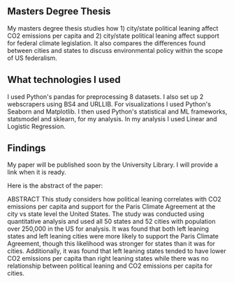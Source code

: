 ## Masters Degree Thesis
My masters degree thesis studies how 1) city/state political leaning affect CO2 emissions per capita and 2) city/state political leaning affect support for federal climate legislation. It also compares the differences found between cities and states to discuss environmental policy within the scope of US federalism.

## What technologies I used
I used Python's pandas for preprocessing 8 datasets. I also set up 2 webscrapers using BS4 and URLLIB. For visualizations I used Python's Seaborn and Matplotlib. I then used Python's statistical and ML frameworks, statsmodel and sklearn, for my analysis. In my analysis I used Linear and Logistic Regression.

## Findings
My paper will be published soon by the University Library. I will provide a link when it is ready. 

Here is the abstract of the paper:

ABSTRACT
This study considers how political leaning correlates with CO2 emissions per capita and support for the Paris Climate Agreement at the city vs state level the United States. The study was conducted using quantitative analysis and used all 50 states and 52 cities with population over 250,000 in the US for analysis. It was found that both left leaning states and left leaning cities were more likely to support the Paris Climate Agreement, though this likelihood was stronger for states than it was for cities. Additionally, it was found that left leaning states tended to have lower CO2 emissions per capita than right leaning states while there was no relationship between political leaning and CO2 emissions per capita for cities.

